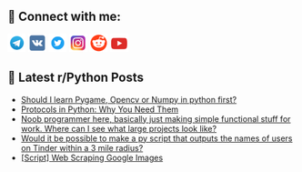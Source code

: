 ## 🔎 Connect with me:
[<img src="https://github.com/bullbesh/bullbesh/blob/main/images/Telegram.png" width="32" height="32" />](https://t.me/bullbesh)
[<img src="https://github.com/bullbesh/bullbesh/blob/main/images/VK.png" width="32" height="32" />](https://vk.com/bullbesh)
[<img src="https://github.com/bullbesh/bullbesh/blob/main/images/Twitter.png" width="32" height="32" />](https://twitter.com/bullbesh1)
[<img src="https://github.com/bullbesh/bullbesh/blob/main/images/Instagram.png" width="32" height="32" />](https://www.instagram.com/bullbesh)
[<img src="https://github.com/bullbesh/bullbesh/blob/main/images/Reddit.png" width="32" height="32" />](https://www.reddit.com/user/bullbesh)
[<img src="https://github.com/bullbesh/bullbesh/blob/main/images/YouTube.png" width="32" height="32" />](https://www.youtube.com/channel/UCtfjRs6uzgq5mfm8S06WTcg)

## 📕 Latest r/Python Posts
<!-- BLOG-POST-LIST:START -->
- [Should I learn Pygame, Opencv or Numpy in python first?](https://www.reddit.com/r/Python/comments/w7k64i/should_i_learn_pygame_opencv_or_numpy_in_python/)
- [Protocols in Python: Why You Need Them](https://www.reddit.com/r/Python/comments/w7jlei/protocols_in_python_why_you_need_them/)
- [Noob programmer here, basically just making simple functional stuff for work. Where can I see what large projects look like?](https://www.reddit.com/r/Python/comments/w7j898/noob_programmer_here_basically_just_making_simple/)
- [Would it be possible to make a py script that outputs the names of users on Tinder within a 3 mile radius?](https://www.reddit.com/r/Python/comments/w7j4jq/would_it_be_possible_to_make_a_py_script_that/)
- [[Script] Web Scraping Google Images](https://www.reddit.com/r/Python/comments/w7hrh6/script_web_scraping_google_images/)
<!-- BLOG-POST-LIST:END -->

